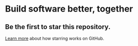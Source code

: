 # Build software better, together

## Be the first to star this repository.

[Learn more](https://help.github.com/articles/about-stars) about how starring works on GitHub.

